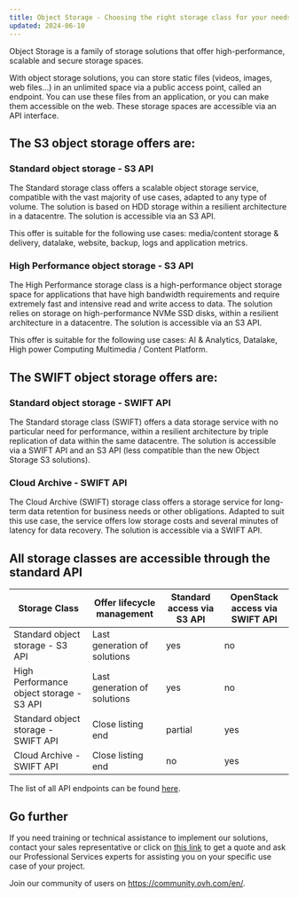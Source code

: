 ```yaml
---
title: Object Storage - Choosing the right storage class for your needs
updated: 2024-06-10
---
```


Object Storage is a family of storage solutions that offer high-performance, scalable and secure storage spaces.

With object storage solutions, you can store static files (videos, images, web files...) in an unlimited space via a public access point, called an endpoint. You can use these files from an application, or you can make them accessible on the web. These storage spaces are accessible via an API interface.

## The S3 object storage offers are:

### Standard object storage - S3 API

The Standard storage class offers a scalable object storage service, compatible with the vast majority of use cases, adapted to any type of volume. The solution is based on HDD storage within a resilient architecture in a datacentre. The solution is accessible via an S3 API.

This offer is suitable for the following use cases: media/content storage & delivery, datalake, website, backup, logs and application metrics.

### High Performance object storage - S3 API

The High Performance storage class is a high-performance object storage space for applications that have high bandwidth requirements and require extremely fast and intensive read and write access to data. The solution relies on storage on high-performance NVMe SSD disks, within a resilient architecture in a datacentre. The solution is accessible via an S3 API.

This offer is suitable for the following use cases: AI & Analytics, Datalake, High power Computing Multimedia / Content Platform.

## The SWIFT object storage offers are:

### Standard object storage - SWIFT API

The Standard storage class (SWIFT) offers a data storage service with no particular need for performance, within a resilient architecture by triple replication of data within the same datacentre. The solution is accessible via a SWIFT API and an S3 API (less compatible than the new Object Storage S3 solutions).

### Cloud Archive - SWIFT API

The Cloud Archive (SWIFT) storage class offers a storage service for long-term data retention for business needs or other obligations. Adapted to suit this use case, the service offers low storage costs and several minutes of latency for data recovery. The solution is accessible via a SWIFT API.

## All storage classes are accessible through the standard API

| Storage Class | Offer lifecycle management | Standard access via S3 API | OpenStack access via SWIFT API |
| ------ | ------ | ------ | ------ |
| Standard object storage - S3 API | Last generation of solutions | yes | no |
| High Performance object storage - S3 API | Last generation of solutions | yes | no |
| Standard object storage - SWIFT API  | Close listing end | partial | yes |
| Cloud Archive - SWIFT API | Close listing end | no | yes |

The list of all API endpoints can be found [here](/pages/storage_and_backup/object_storage/s3_location).

## Go further

If you need training or technical assistance to implement our solutions, contact your sales representative or click on [this link](https://www.ovhcloud.com/en-ie/professional-services/) to get a quote and ask our Professional Services experts for assisting you on your specific use case of your project.

Join our community of users on <https://community.ovh.com/en/>.

